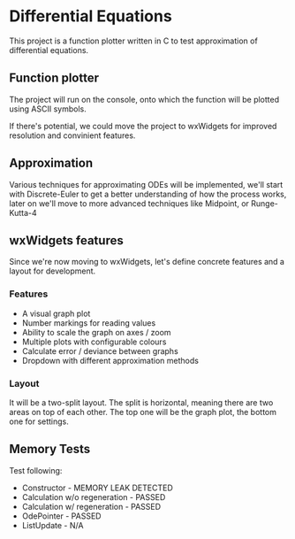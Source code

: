 # Differential Equations

This project is a function plotter written in C to test approximation of differential equations.

## Function plotter

The project will run on the console, onto which the function will be plotted using ASCII symbols.

If there's potential, we could move the project to wxWidgets for improved resolution and
convinient features.

## Approximation

Various techniques for approximating ODEs will be implemented, we'll start with Discrete-Euler to get
a better understanding of how the process works, later on we'll move to more advanced techniques
like Midpoint, or Runge-Kutta-4

## wxWidgets features

Since we're now moving to wxWidgets, let's define concrete features and a layout for development.

### Features

- A visual graph plot
- Number markings for reading values
- Ability to scale the graph on axes / zoom
- Multiple plots with configurable colours
- Calculate error / deviance between graphs
- Dropdown with different approximation methods

### Layout

It will be a two-split layout. The split is horizontal, meaning there are two areas on top of each other.
The top one will be the graph plot, the bottom one for settings.

## Memory Tests

Test following:

- Constructor - MEMORY LEAK DETECTED
- Calculation w/o regeneration - PASSED
- Calculation w/  regeneration - PASSED
- OdePointer - PASSED
- ListUpdate - N/A
